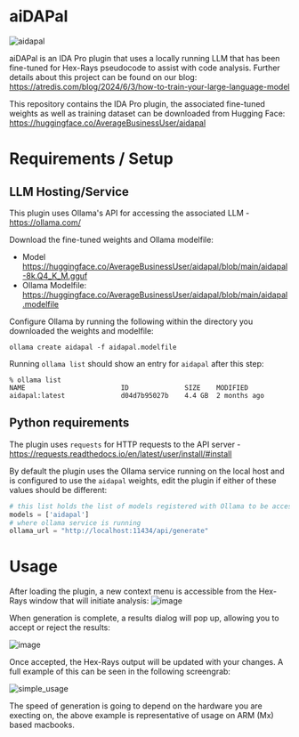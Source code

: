 # aiDAPal

![aidapal](https://github.com/atredispartners/aidapal/assets/17786253/a3f5a964-3f27-4f9b-8cca-ed7a3e958f77)

aiDAPal is an IDA Pro plugin that uses a locally running LLM that has been fine-tuned for Hex-Rays pseudocode to assist with code analysis. Further details about this project can be found on our blog: https://atredis.com/blog/2024/6/3/how-to-train-your-large-language-model

This repository contains the IDA Pro plugin, the associated fine-tuned weights as well as training dataset can be downloaded from Hugging Face: https://huggingface.co/AverageBusinessUser/aidapal

# Requirements / Setup
## LLM Hosting/Service
This plugin uses Ollama's API for accessing the associated LLM - https://ollama.com/

Download the fine-tuned weights and Ollama modelfile:
 - Model https://huggingface.co/AverageBusinessUser/aidapal/blob/main/aidapal-8k.Q4_K_M.gguf
 - Ollama Modelfile: https://huggingface.co/AverageBusinessUser/aidapal/blob/main/aidapal.modelfile

Configure Ollama by running the following within the directory you downloaded the weights and modelfile:
```
ollama create aidapal -f aidapal.modelfile
```

Running `ollama list` should show an entry for `aidapal` after this step:
```
% ollama list
NAME                       	ID          	SIZE  	MODIFIED
aidapal:latest             	d04d7b95027b	4.4 GB	2 months ago
```
## Python requirements
The plugin uses `requests` for HTTP requests to the API server - https://requests.readthedocs.io/en/latest/user/install/#install

By default the plugin uses the Ollama service running on the local host and is configured to use the `aidapal` weights, edit the plugin if either of these values should be different:

```python
# this list holds the list of models registered with Ollama to be accessible from the plugin.
models = ['aidapal']
# where ollama service is running
ollama_url = "http://localhost:11434/api/generate"
```

# Usage
After loading the plugin, a new context menu is accessible from the Hex-Rays window that will initiate analysis:
![image](https://github.com/atredispartners/aidapal/assets/17786253/5594b15c-6fd6-4585-b367-a076fe43ed34)

When generation is complete, a results dialog will pop up, allowing you to accept or reject the results:

![image](https://github.com/atredispartners/aidapal/assets/17786253/f27a7e55-b992-4c01-b353-f24f9bf11bd0)

Once accepted, the Hex-Rays output will be updated with your changes. A full example of this can be seen in the following screengrab:

![simple_usage](https://github.com/atredispartners/aidapal/assets/17786253/3f3845e1-3641-4f8c-9279-18368bc93e2f)

The speed of generation is going to depend on the hardware you are execting on, the above example is representative of usage on ARM (Mx) based macbooks. 







